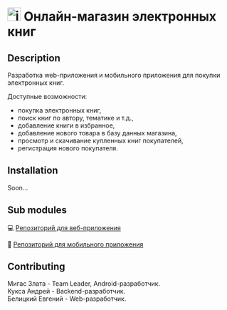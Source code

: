 # <img src="https://cdn-icons-png.flaticon.com/512/3839/3839819.png" alt="icon" width="30"/> Онлайн-магазин электронных книг

## Description 
Разработка web-приложения и мобильного приложения для покупки электронных книг.

Доступные возможности:
* покупка электронных книг,
* поиск книг по автору, тематике и т.д., 
* добавление книги в избранное, 
* добавление нового товара в базу данных магазина, 
* просмотр и скачивание купленных книг покупателей, 
* регистрация нового покупателя.

## Installation
Soon...

## Sub modules
:computer: [Репозиторий для веб-приложения](https://github.com/fpmi-hci/proekt12a-web-automati)  

:iphone: [Репозиторий для мобильного приложения](https://github.com/fpmi-hci/proekt12a-mobile-automati)  


## Contributing
Мигас Злата - Team Leader, Android-разработчик.  
Кукса Андрей - Backend-разработчик.  
Белицкий Евгений - Web-разработчик.  
